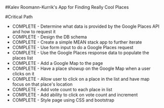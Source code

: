 #Kalev Roomann-Kurrik's App for Finding Really Cool Places

#Critical Path
- COMPLETE - Determine what data is provided by the Google Places API and how to request it
- COMPLETE - Design the DB schema
- COMPLETE - Create a simple MEAN stack app to further iterate
- COMPLETE - Use form input to do a Google Places request
- COMPLETE - Use the Google Places response data to populate the places list
- COMPLETE - Add a Google Map to the page
- COMPLETE - Have a place showup on the Google Map when a user clicks on it
- COMPLETE - Allow user to click on a place in the list and have map focus on that place's location
- COMPLETE - Add vote count to each place in list
- COMPLETE - Add ability to click on vote count and increment
- COMPLETE - Style page using CSS and bootstrap
